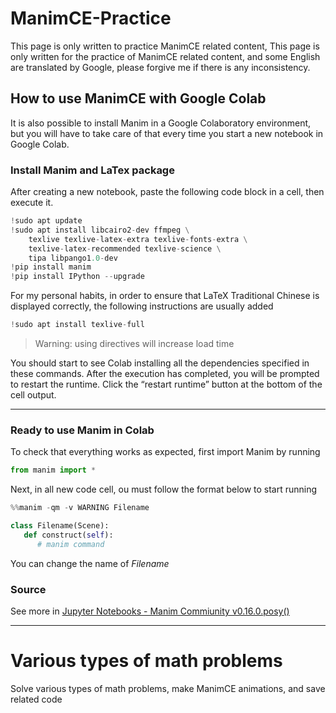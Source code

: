 # ManimCE-Practice
This page is only written to practice ManimCE related content, This page is only written for the practice of ManimCE related content, and some English are translated by Google, please forgive me if there is any inconsistency.

## How to use ManimCE with Google Colab
It is also possible to install Manim in a Google Colaboratory environment, but you will have to take care of that every time you start a new notebook in Google Colab.

### Install Manim and LaTex package
After creating a new notebook, paste the following code block in a cell, then execute it.
```python
!sudo apt update
!sudo apt install libcairo2-dev ffmpeg \
    texlive texlive-latex-extra texlive-fonts-extra \
    texlive-latex-recommended texlive-science \
    tipa libpango1.0-dev
!pip install manim
!pip install IPython --upgrade
```
For my personal habits, in order to ensure that LaTeX Traditional Chinese is displayed correctly, the following instructions are usually added
```python
!sudo apt install texlive-full
```
>Warning: using directives will increase load time

You should start to see Colab installing all the dependencies specified in these commands. After the execution has completed, you will be prompted to restart the runtime. Click the “restart runtime” button at the bottom of the cell output.

---
### Ready to use Manim in Colab
To check that everything works as expected, first import Manim by running
```python
from manim import *
```
Next, in all new code cell, ou must follow the format below to start running
```python
%%manim -qm -v WARNING Filename

class Filename(Scene):
   def construct(self):
      # manim command
```
You can change the name of *Filename*

### Source
See more in [Jupyter Notebooks - Manim Commiunity v0.16.0.posy()](https://docs.manim.community/en/stable/installation/jupyter.html#)

---
# Various types of math problems
Solve various types of math problems, make ManimCE animations, and save related code

